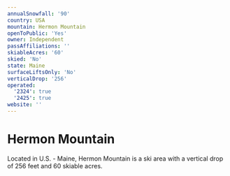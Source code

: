 ```yaml
---
annualSnowfall: '90'
country: USA
mountain: Hermon Mountain
openToPublic: 'Yes'
owner: Independent
passAffiliations: ''
skiableAcres: '60'
skied: 'No'
state: Maine
surfaceLiftsOnly: 'No'
verticalDrop: '256'
operated:
  '2324': true
  '2425': true
website: ''
---
```



# Hermon Mountain

Located in U.S. - Maine, Hermon Mountain is a ski area with a vertical drop of 256 feet and 60 skiable acres.
